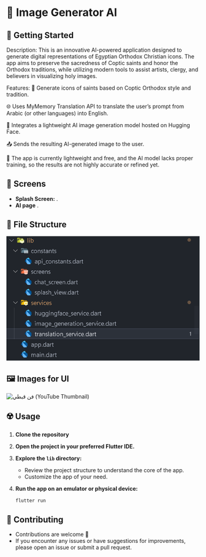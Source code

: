 # 🤖 Image Generator AI

## 🚀 Getting Started

Description:
This is an innovative AI-powered application designed to generate digital representations of Egyptian Orthodox Christian icons. The app aims to preserve the sacredness of Coptic saints and honor the Orthodox traditions, while utilizing modern tools to assist artists, clergy, and believers in visualizing holy images.

Features:
🎨 Generate icons of saints based on Coptic Orthodox style and tradition.

🌐 Uses MyMemory Translation API to translate the user’s prompt from Arabic (or other languages) into English.

🤖 Integrates a lightweight AI image generation model hosted on Hugging Face.

📤 Sends the resulting AI-generated image to the user.

🛑 The app is currently lightweight and free, and the AI model lacks proper training, so the results are not highly accurate or refined yet.

## 🤳 Screens

- **Splash Screen:** . 
- **AI page** .


## 📁 File Structure

![alt text](image.png)


## 🖼️ Images for UI

<img width="1280" height="720" alt="فن قبطي (YouTube Thumbnail)" src="https://github.com/user-attachments/assets/17929380-53d7-4659-adcb-53b243fc021a" />

## ☢️ Usage

1. **Clone the repository**

2. **Open the project in your preferred Flutter IDE.**

3. **Explore the `lib` directory:**

    - Review the project structure to understand the core of the app.
    - Customize the app of your need.

4. **Run the app on an emulator or physical device:**

    ```bash
    flutter run
    ```

## 🚨 Contributing

- Contributions are welcome 💜
- If you encounter any issues or have suggestions for improvements, please open an issue or submit a pull request.
